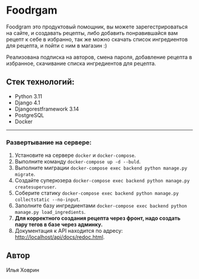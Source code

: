 # Foodrgam
Foodgram это продуктовый помощник, вы можете зарегестрироваться на сайте, и создавать рецепты, либо добавить понравившайся вам рецепт к себе в избранно, так же можно скачать список ингредиентов для рецепта, и пойти с ним в магазин :)

Реализована подписка на авторов, смена пароля, добавление рецепта в избранное, скачивание списка ингредиентов для рецепта.

## Стек технологий:
- Python 3.11
- Django 4.1
- Djangorestframework 3.14
- PostgreSQL 
- Docker

---

### Развертывание на сервере:

1. Установите на сервере `docker` и `docker-compose`.
2. Выполните команду `docker-compose up -d --buld`.
3. Выполните миграции `docker-compose exec backend python manage.py migrate`.
4. Создайте суперюзера `docker-compose exec backend python manage.py createsuperuser`.
5. Соберите статику `docker-compose exec backend python manage.py collectstatic --no-input`.
6. Заполните базу ингредиентами `docker-compose exec backend python manage.py load_ingredients`.
7. **Для корректного создания рецепта через фронт, надо создать пару тегов в базе через админку.**
8. Документация к API находится по адресу: <http://localhost/api/docs/redoc.html>.

## Автор

Илья Ховрин
